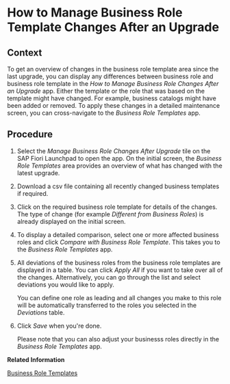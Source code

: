 <!-- loio4d0c7453e8304942bcecb5bb5e6b72e7 -->

# How to Manage Business Role Template Changes After an Upgrade



## Context

To get an overview of changes in the business role template area since the last upgrade, you can display any differences between business role and business role template in the *How to Manage Business Role Changes After an Upgrade* app. Either the template or the role that was based on the template might have changed. For example, business catalogs might have been added or removed. To apply these changes in a detailed maintenance screen, you can cross-navigate to the *Business Role Templates* app.



## Procedure

1.  Select the *Manage Business Role Changes After Upgrade* tile on the SAP Fiori Launchpad to open the app. On the initial screen, the *Business Role Templates* area provides an overview of what has changed with the latest upgrade.

2.  Download a csv file containing all recently changed business templates if required.

3.  Click on the required business role template for details of the changes. The type of change \(for example *Different from Business Roles*\) is already displayed on the initial screen.

4.  To display a detailed comparison, select one or more affected business roles and click *Compare with Business Role Template*. This takes you to the *Business Role Templates* app.

5.  All deviations of the business roles from the business role templates are displayed in a table. You can click *Apply All* if you want to take over all of the changes. Alternatively, you can go through the list and select deviations you would like to apply.

    You can define one role as leading and all changes you make to this role will be automatically transferred to the roles you selected in the *Deviations* table.

6.  Click *Save* when you're done.

    Please note that you can also adjust your businesss roles directly in the *Business Role Templates* app.


**Related Information**  


[Business Role Templates](Business_Role_Templates_223dfd3.md "You can use this app to you get an overview of the business role templates delivered by SAP.")

